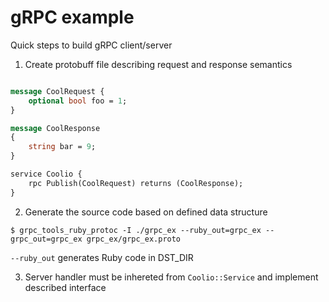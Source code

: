 # gRPC example

Quick steps to build gRPC client/server

1. Create protobuff file describing request and response semantics

```proto

message CoolRequest {
    optional bool foo = 1;
}

message CoolResponse
{
    string bar = 9;
}

service Coolio {
    rpc Publish(CoolRequest) returns (CoolResponse);
}

```

2. Generate the source code based on defined data structure

```
$ grpc_tools_ruby_protoc -I ./grpc_ex --ruby_out=grpc_ex --grpc_out=grpc_ex grpc_ex/grpc_ex.proto
```

`--ruby_out` generates Ruby code in DST_DIR

3. Server handler must be inhereted from `Coolio::Service` and implement described interface
